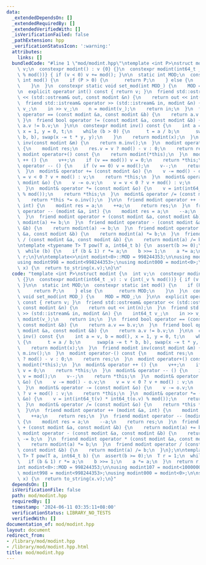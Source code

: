 ```yaml
---
data:
  _extendedDependsOn: []
  _extendedRequiredBy: []
  _extendedVerifiedWith: []
  _isVerificationFailed: false
  _pathExtension: hpp
  _verificationStatusIcon: ':warning:'
  attributes:
    links: []
  bundledCode: "#line 1 \"mod/modint.hpp\"\ntemplate <int P>\nstruct modint {\n  int\
    \ v;\n  constexpr modint() : v {0} {}\n  constexpr modint(int64_t _v) : v {int(_v\
    \ % mod())} { if (v < 0) v += mod(); }\n\n  static int MOD;\n  constexpr static\
    \ int mod() {\n    if (P > 0) {\n      return P;\n    } else {\n      return MOD;\n\
    \    }\n  }\n  constexpr static void set_mod(int MOD_) {\n    MOD = MOD_;\n  }\n\
    \n  explicit operator int() const { return v; }\n  friend std::ostream& operator\
    \ << (std::ostream& out, const modint &n) {\n    return out << int(n);\n  }\n\
    \  friend std::istream& operator >> (std::istream& in, modint &n) {\n    int64_t\
    \ v_;\n    in >> v_;\n    n = modint(v_);\n    return in;\n  }\n  friend bool\
    \ operator == (const modint &a, const modint &b) {\n    return a.v == b.v;\n \
    \ }\n  friend bool operator != (const modint &a, const modint &b) {\n    return\
    \ a.v != b.v;\n  }\n\n  constexpr modint inv() const {\n    int a = v, b = mod(),\
    \ x = 1, y = 0, t;\n    while (b > 0) {\n      t = a / b;\n      swap(a -= t *\
    \ b, b), swap(x -= t * y, y);\n    }\n    return modint(x);\n  }\n  friend modint\
    \ inv(const modint &m) {\n    return m.inv();\n  }\n  modint operator-() const\
    \ {\n    modint res;\n    res.v = v ? mod() - v : 0;\n    return res;\n  }\n \
    \ modint operator+() const {\n    return modint(*this);\n  }\n  modint& operator\
    \ ++ () {\n    v++;\n    if (v == mod()) v = 0;\n    return *this;\n  }\n  modint&\
    \ operator -- () {\n    if (v == 0) v = mod();\n    v--;\n    return *this;\n\
    \  }\n  modint& operator += (const modint &o) {\n    v -= mod() - o.v;\n    v\
    \ = v < 0 ? v + mod() : v;\n    return *this;\n  }\n  modint& operator -= (const\
    \ modint &o) {\n    v -= o.v;\n    v = v < 0 ? v + mod() : v;\n    return *this;\n\
    \  }\n  modint& operator *= (const modint &o) {\n    v = int(int64_t(v) * int64_t(o.v)\
    \ % mod());\n    return *this;\n  }\n  modint& operator /= (const modint &o) {\n\
    \    return *this *= o.inv();\n  }\n\n  friend modint operator ++ (modint &a,\
    \ int) {\n    modint res = a;\n    ++a;\n    return res;\n  }\n  friend modint\
    \ operator -- (modint &a, int) {\n    modint res = a;\n    --a;\n    return res;\n\
    \  }\n  friend modint operator + (const modint &a, const modint &b) {\n    return\
    \ modint(a) += b;\n  }\n  friend modint operator - (const modint &a, const modint\
    \ &b) {\n    return modint(a) -= b;\n  }\n  friend modint operator * (const modint\
    \ &a, const modint &b) {\n    return modint(a) *= b;\n  }\n  friend modint operator\
    \ / (const modint &a, const modint &b) {\n    return modint(a) /= b;\n  }\n};\n\
    \ntemplate <typename T> T pow(T a, int64_t b) {\n  assert(b >= 0);\n  T r = 1;\n\
    \  while (b) {\n    if (b & 1) r *= a;\n    b >>= 1;\n    a *= a;\n  }\n  return\
    \ r;\n}\n\ntemplate<>\nint modint<0>::MOD = 998244353;\n\nusing modint107 = modint<1000000007>;\n\
    using modint998 = modint<998244353>;\nusing modint000 = modint<0>;\n\nstring to_string(mint\
    \ x) {\n  return to_string(x.v);\n}\n"
  code: "template <int P>\nstruct modint {\n  int v;\n  constexpr modint() : v {0}\
    \ {}\n  constexpr modint(int64_t _v) : v {int(_v % mod())} { if (v < 0) v += mod();\
    \ }\n\n  static int MOD;\n  constexpr static int mod() {\n    if (P > 0) {\n \
    \     return P;\n    } else {\n      return MOD;\n    }\n  }\n  constexpr static\
    \ void set_mod(int MOD_) {\n    MOD = MOD_;\n  }\n\n  explicit operator int()\
    \ const { return v; }\n  friend std::ostream& operator << (std::ostream& out,\
    \ const modint &n) {\n    return out << int(n);\n  }\n  friend std::istream& operator\
    \ >> (std::istream& in, modint &n) {\n    int64_t v_;\n    in >> v_;\n    n =\
    \ modint(v_);\n    return in;\n  }\n  friend bool operator == (const modint &a,\
    \ const modint &b) {\n    return a.v == b.v;\n  }\n  friend bool operator != (const\
    \ modint &a, const modint &b) {\n    return a.v != b.v;\n  }\n\n  constexpr modint\
    \ inv() const {\n    int a = v, b = mod(), x = 1, y = 0, t;\n    while (b > 0)\
    \ {\n      t = a / b;\n      swap(a -= t * b, b), swap(x -= t * y, y);\n    }\n\
    \    return modint(x);\n  }\n  friend modint inv(const modint &m) {\n    return\
    \ m.inv();\n  }\n  modint operator-() const {\n    modint res;\n    res.v = v\
    \ ? mod() - v : 0;\n    return res;\n  }\n  modint operator+() const {\n    return\
    \ modint(*this);\n  }\n  modint& operator ++ () {\n    v++;\n    if (v == mod())\
    \ v = 0;\n    return *this;\n  }\n  modint& operator -- () {\n    if (v == 0)\
    \ v = mod();\n    v--;\n    return *this;\n  }\n  modint& operator += (const modint\
    \ &o) {\n    v -= mod() - o.v;\n    v = v < 0 ? v + mod() : v;\n    return *this;\n\
    \  }\n  modint& operator -= (const modint &o) {\n    v -= o.v;\n    v = v < 0\
    \ ? v + mod() : v;\n    return *this;\n  }\n  modint& operator *= (const modint\
    \ &o) {\n    v = int(int64_t(v) * int64_t(o.v) % mod());\n    return *this;\n\
    \  }\n  modint& operator /= (const modint &o) {\n    return *this *= o.inv();\n\
    \  }\n\n  friend modint operator ++ (modint &a, int) {\n    modint res = a;\n\
    \    ++a;\n    return res;\n  }\n  friend modint operator -- (modint &a, int)\
    \ {\n    modint res = a;\n    --a;\n    return res;\n  }\n  friend modint operator\
    \ + (const modint &a, const modint &b) {\n    return modint(a) += b;\n  }\n  friend\
    \ modint operator - (const modint &a, const modint &b) {\n    return modint(a)\
    \ -= b;\n  }\n  friend modint operator * (const modint &a, const modint &b) {\n\
    \    return modint(a) *= b;\n  }\n  friend modint operator / (const modint &a,\
    \ const modint &b) {\n    return modint(a) /= b;\n  }\n};\n\ntemplate <typename\
    \ T> T pow(T a, int64_t b) {\n  assert(b >= 0);\n  T r = 1;\n  while (b) {\n \
    \   if (b & 1) r *= a;\n    b >>= 1;\n    a *= a;\n  }\n  return r;\n}\n\ntemplate<>\n\
    int modint<0>::MOD = 998244353;\n\nusing modint107 = modint<1000000007>;\nusing\
    \ modint998 = modint<998244353>;\nusing modint000 = modint<0>;\n\nstring to_string(mint\
    \ x) {\n  return to_string(x.v);\n}"
  dependsOn: []
  isVerificationFile: false
  path: mod/modint.hpp
  requiredBy: []
  timestamp: '2024-06-11 03:35:11+08:00'
  verificationStatus: LIBRARY_NO_TESTS
  verifiedWith: []
documentation_of: mod/modint.hpp
layout: document
redirect_from:
- /library/mod/modint.hpp
- /library/mod/modint.hpp.html
title: mod/modint.hpp
---
```

